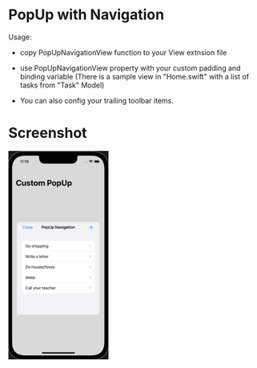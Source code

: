 
# PopUp with Navigation

Usage:

- copy PopUpNavigationView function to your View extnsion file

- use PopUpNavigationView property with your custom padding and binding variable (There is a sample view in "Home.swift" with a list of tasks from "Task" Model)

- You can also config your trailing toolbar items.

# Screenshot


<p align="left">
  <img src="https://github.com/hamidehsheikh/PopUpWithNavigation/blob/main/popUpNavigation/Screen%20Shot%202022-05-29%20at%2011.15.55%20PM.png" width="200" title="">
</p>
